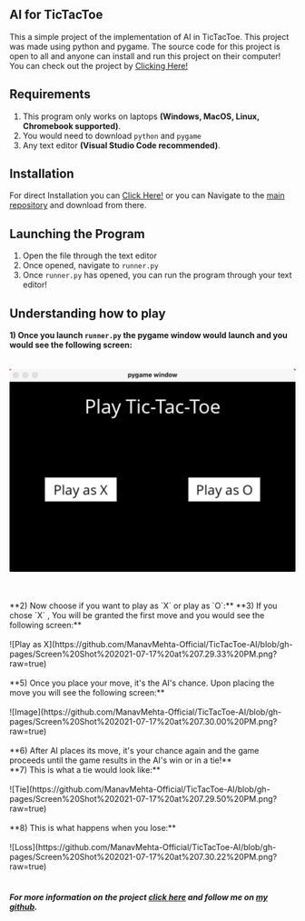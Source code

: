 <br>

<br>
<br>

## AI for TicTacToe

This a simple project of the implementation of AI in TicTacToe. This project was made using python and pygame. The source code for this project is open to all and anyone can install and run this project on their computer! You can check out the project by [Clicking Here!](https://github.com/ManavMehta-Official/TicTacToe-AI/tree/main)

## Requirements

1) This program only works on laptops **(Windows, MacOS, Linux, Chromebook supported)**. <br>
2) You would need to download `python` and `pygame` <br>
3) Any text editor **(Visual Studio Code recommended)**. <br>

## Installation

For direct Installation you can [Click Here!](https://github.com/ManavMehta-Official/TicTacToe-AI/archive/refs/heads/main.zip)
or you can Navigate to the [main repository](https://github.com/ManavMehta-Official/TicTacToe-AI) and download from there.

## Launching the Program

1) Open the file through the text editor
2) Once opened, navigate to `runner.py`
3) Once `runner.py` has opened, you can run the program through your text editor!

## Understanding how to play

**1) Once you launch `runner.py` the pygame window would launch and you would see the following screen:** <br>
<br>
<br>
![Image](https://github.com/ManavMehta-Official/TicTacToe-AI/blob/gh-pages/pygame%20window.png?raw=true)

<br>
<br>
**2) Now choose if you want to play as `X` or play as `O`:**
**3) If you chose `X` , You will be granted the first move and you would see the following screen:**
<br>
<br>
![Play as X](https://github.com/ManavMehta-Official/TicTacToe-AI/blob/gh-pages/Screen%20Shot%202021-07-17%20at%207.29.33%20PM.png?raw=true)
<br>
<br>
**5) Once you place your move, it's the AI's chance. Upon placing the move you will see the following screen:**
<br>
<br>
![Image](https://github.com/ManavMehta-Official/TicTacToe-AI/blob/gh-pages/Screen%20Shot%202021-07-17%20at%207.30.00%20PM.png?raw=true)
<br>
<br>
**6) After AI places its move, it's your chance again and the game proceeds until the game results in the AI's win or in a tie!**
<br>
**7) This is what a tie would look like:**
<br>
<br>
![Tie](https://github.com/ManavMehta-Official/TicTacToe-AI/blob/gh-pages/Screen%20Shot%202021-07-17%20at%207.29.50%20PM.png?raw=true)
<br>
<br>
**8) This is what happens when you lose:**
<br>
<br>
![Loss](https://github.com/ManavMehta-Official/TicTacToe-AI/blob/gh-pages/Screen%20Shot%202021-07-17%20at%207.30.22%20PM.png?raw=true)
<br>
<br>

##### For more information on the project [click here](https://github.com/ManavMehta-Official/TicTacToe-AI) and follow me on [my github](https://github.com/ManavMehta-Official).
